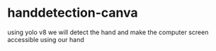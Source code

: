 # handdetection-canva
using yolo v8 we will detect the hand and make the computer screen accessible using our hand
